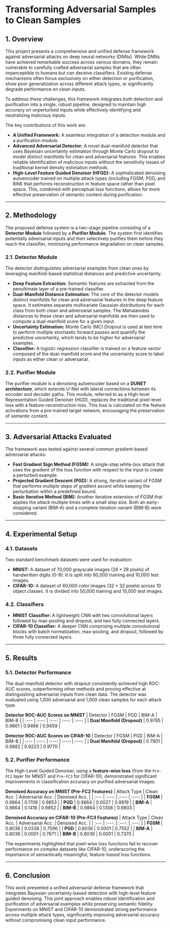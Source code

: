 # Transforming Adversarial Samples to Clean Samples

## 1. Overview

This project presents a comprehensive and unified defense framework against adversarial attacks on deep neural networks (DNNs). While DNNs have achieved remarkable success across various domains, they remain vulnerable to carefully crafted adversarial samples that are often imperceptible to humans but can deceive classifiers. Existing defense mechanisms often focus exclusively on either detection or purification, show poor generalization across different attack types, or significantly degrade performance on clean inputs.

To address these challenges, this framework integrates both detection and purification into a single, robust pipeline, designed to maintain high accuracy on unperturbed inputs while effectively identifying and neutralizing malicious inputs.

The key contributions of this work are:
* **A Unified Framework:** A seamless integration of a detection module and a purification module.
* **Advanced Adversarial Detector:** A novel dual-manifold detector that uses Bayesian uncertainty estimation through Monte Carlo dropout to model distinct manifolds for clean and adversarial features. This enables reliable identification of malicious inputs without the sensitivity issues of traditional kernel density estimation methods.
* **High-Level Feature Guided Denoiser (HFGD):** A sophisticated denoising autoencoder trained on multiple attack types (including FGSM, PGD, and BIM) that performs reconstruction in feature space rather than pixel space. This, combined with perceptual loss functions, allows for more effective preservation of semantic content during purification.

---

## 2. Methodology

The proposed defense system is a two-stage pipeline consisting of a **Detector Module** followed by a **Purifier Module**. The system first identifies potentially adversarial inputs and then selectively purifies them before they reach the classifier, minimizing performance degradation on clean samples.

### 2.1. Detector Module

The detector distinguishes adversarial examples from clean ones by leveraging manifold-based statistical distances and predictive uncertainty.

* **Deep Feature Extraction:** Semantic features are extracted from the penultimate layer of a pre-trained classifier.
* **Dual-Manifold Distance Estimation:** The core of the detector models distinct manifolds for clean and adversarial features in the deep feature space. It estimates separate multivariate Gaussian distributions for each class from both clean and adversarial samples. The Mahalanobis distances to these clean and adversarial manifolds are then used to compute a dual-manifold score for a given input.
* **Uncertainty Estimation:** Monte Carlo (MC) Dropout is used at test time to perform multiple stochastic forward passes and quantify the predictive uncertainty, which tends to be higher for adversarial examples.
* **Classifier:** A logistic regression classifier is trained on a feature vector composed of the dual-manifold score and the uncertainty score to label inputs as either clean or adversarial.

### 2.2. Purifier Module

The purifier module is a denoising autoencoder based on a **DUNET architecture**, which extends U-Net with lateral connections between its encoder and decoder paths. This module, referred to as a High-level Representation Guided Denoiser (HGD), replaces the traditional pixel-level loss with a feature-reconstruction loss. This loss is calculated on the feature activations from a pre-trained target network, encouraging the preservation of semantic content.

---

## 3. Adversarial Attacks Evaluated

The framework was tested against several common gradient-based adversarial attacks:

* **Fast Gradient Sign Method (FGSM):** A single-step white-box attack that uses the gradient of the loss function with respect to the input to create a perturbed example.
* **Projected Gradient Descent (PGD):** A strong, iterative variant of FGSM that performs multiple steps of gradient ascent while keeping the perturbation within a predefined bound.
* **Basic Iterative Method (BIM):** Another iterative extension of FGSM that applies the attack multiple times with a small step size. Both an early-stopping variant (BIM-A) and a complete iteration variant (BIM-B) were considered.

---

## 4. Experimental Setup

### 4.1. Datasets

Two standard benchmark datasets were used for evaluation:
* **MNIST:** A dataset of 70,000 grayscale images ($28\times28$ pixels) of handwritten digits (0-9). It is split into 60,000 training and 10,000 test images.
* **CIFAR-10:** A dataset of 60,000 color images ($32\times32$ pixels) across 10 object classes. It is divided into 50,000 training and 10,000 test images.

### 4.2. Classifiers

* **MNIST Classifier:** A lightweight CNN with two convolutional layers followed by max-pooling and dropout, and two fully connected layers.
* **CIFAR-10 Classifier:** A deeper CNN comprising multiple convolutional blocks with batch normalization, max-pooling, and dropout, followed by three fully connected layers.

---

## 5. Results

### 5.1. Detector Performance

The dual-manifold detector with dropout consistently achieved high ROC-AUC scores, outperforming other methods and proving effective at distinguishing adversarial inputs from clean data. The detector was evaluated using 1,000 adversarial and 1,000 clean samples for each attack type.

**Detector ROC-AUC Scores on MNIST**
| Detector | FGSM | PGD | BIM-A | BIM-B |
| :--- | :---: | :---: | :---: | :---: |
| **Dual Manifold (Dropout)** | 0.9785 | 0.9861 | 0.9466 | 0.9459 |

**Detector ROC-AUC Scores on CIFAR-10**
| Detector | FGSM | PGD | BIM-A | BIM-B |
| :--- | :---: | :---: | :---: | :---: |
| **Dual Manifold (Dropout)** | 0.7901 | 0.9882 | 0.9223 | 0.9770 |

### 5.2. Purifier Performance

The High-Level Guided Denoiser, using a **feature-wise loss** (from the `Pre-FC2` layer for MNIST and `Pre-FC3` for CIFAR-10), demonstrated significant improvements in classification accuracy on purified adversarial images.

**Denoised Accuracy on MNIST (Pre-FC2 Features)**
| Attack Type | Clean Acc. | Adversarial Acc. | Denoised Acc. |
| :--- | :---: | :---: | :---: |
| **FGSM** | 0.9864 | 0.1706 | 0.9853 |
| **PGD** | 0.9864 | 0.0027 | 0.9819 |
| **BIM-A** | 0.9864 | 0.1416 | 0.9852 |
| **BIM-B** | 0.9864 | 0.1308 | 0.9803 |

**Denoised Accuracy on CIFAR-10 (Pre-FC3 Features)**
| Attack Type | Clean Acc. | Adversarial Acc. | Denoised Acc. |
| :--- | :---: | :---: | :---: |
| **FGSM** | 0.8036 | 0.0338 | 0.7596 |
| **PGD** | 0.8036 | 0.0001 | 0.7552 |
| **BIM-A** | 0.8036 | 0.0001 | 0.7671 |
| **BIM-B** | 0.8036 | 0.0001 | 0.7370 |

The experiments highlighted that pixel-wise loss functions fail to recover performance on complex datasets like CIFAR-10, underscoring the importance of semantically meaningful, feature-based loss functions.

---

## 6. Conclusion

This work presented a unified adversarial defense framework that integrates Bayesian uncertainty-based detection with high-level feature guided denoising. This joint approach enables robust identification and purification of adversarial examples while preserving semantic fidelity. Experiments on MNIST and CIFAR-10 demonstrated strong performance across multiple attack types, significantly improving adversarial accuracy without compromising clean input performance.
